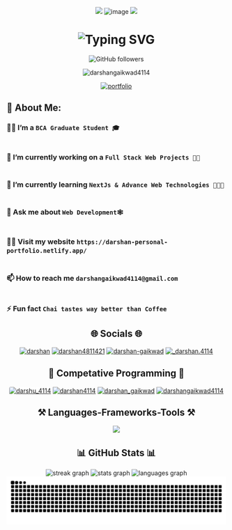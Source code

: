 <div align="center">

<img src="https://user-images.githubusercontent.com/73097560/115834477-dbab4500-a447-11eb-908a-139a6edaec5c.gif"></a>
![image](https://user-images.githubusercontent.com/62786689/158386822-5355a031-0754-486c-b810-7c51c8f78fd1.png)
<img src="https://user-images.githubusercontent.com/73097560/115834477-dbab4500-a447-11eb-908a-139a6edaec5c.gif"></a>

<h1 align='center'>
  <img src="https://readme-typing-svg.demolab.com?font=Fira+Code&weight=600&size=28&duration=4000&pause=1000&color=FFFFFF&center=true&vCenter=true&random=false&width=700&lines=%E2%9C%A8+Hello, I'm Darshan Gaikwad;I'm Full Stack Web Developer!+%F0%9F%8E%86" alt="Typing SVG" />
</h1>

![GitHub followers](https://img.shields.io/github/followers/darshangaikwad4114?label=Followers&style=social)

<div align="center"> <img src="https://komarev.com/ghpvc/?username=darshangaikwad4114&style=for-the-badge&color=f53b57&labelColor=d752ff"
alt="darshangaikwad4114" width="180" /> 
</div>
<!-- <div href="https://www.github.com/darshangaikwad4114" target="_blank" rel="noreferrer"><img
src="https://img.shields.io/github/followers/darshangaikwad4114?logo=github&style=for-the-badge&color=039c55&labelColor=1c1917" /></div> -->

[![portfolio](https://img.shields.io/badge/my_portfolio-519?style=for-the-badge&logo=ko-fi&logoColor=magenta)](https://darshan-personal-portfolio.netlify.app/) <br>

<!-- My Portfolio -->

<!-- Profile banner -->
<!-- [![MasterHead](https://media.licdn.com/dms/image/D4D16AQFO3t4Epytu7g/profile-displaybackgroundimage-shrink_350_1400/0/1693735537369?e=1699488000&v=beta&t=nteJOTSYCaNHdcMhuGnnjuxbPn1Gk0lYUWNKqK8a-FM)](https://darshangaikwad-portfolio.netlify.app/) -->

<!-- About Me -->
<div align="left">
<h2>👋 About Me:</h2>

### 👨‍🎓 I’m a `BCA Graduate Student 🎓`<br><br>

### 🔭 I’m currently working on a `Full Stack Web Projects 💪🏻`<br><br>

### 🌱 I’m currently learning `NextJs & Advance Web Technologies 🧑🏻‍💻`<br><br>

### 💬 Ask me about `Web Development🕸️`<br><br>

### 👨‍💻 Visit my website `https://darshan-personal-portfolio.netlify.app/`<br><br>

### 📫 How to reach me `darshangaikwad4114@gmail.com`<br><br>

### ⚡ Fun fact `Chai tastes way better than Coffee`<br>

</div>

<!-- Social profile links -->
<div align="center">
<h2>🌐 Socials 🌐</h2>
<a href="https://dev.to/darshangaikwad" target="blank"><img align="center" src="https://raw.githubusercontent.com/rahuldkjain/github-profile-readme-generator/master/src/images/icons/Social/devto.svg" alt="darshan" height="30" width="40" /></a>
<a href="https://twitter.com/darshan4811421" target="blank"><img align="center" src="https://raw.githubusercontent.com/rahuldkjain/github-profile-readme-generator/master/src/images/icons/Social/twitter.svg" alt="darshan4811421" height="30" width="40" /></a>
<a href="https://linkedin.com/in/darshan-gaikwad" target="blank"><img align="center" src="https://raw.githubusercontent.com/rahuldkjain/github-profile-readme-generator/master/src/images/icons/Social/linked-in-alt.svg" alt="darshan-gaikwad" height="30" width="40" /></a>
<a href="https://www.instagram.com/darshan_4114_" target="blank"><img align="center" src="https://raw.githubusercontent.com/rahuldkjain/github-profile-readme-generator/master/src/images/icons/Social/instagram.svg" alt="_darshan.4114" height="30" width="40" /></a>
</div>

<!-- Competative Programming -->
<div align="center">
<h2 align="center">🚀 Competative Programming 🚀</h2>
<a href="https://www.codechef.com/users/darshu_4114" target="blank"><img align="center" style="background:white;border-radius:3px;" src="https://cdn.jsdelivr.net/npm/simple-icons@3.1.0/icons/codechef.svg" alt="darshu_4114" height="32" width="40" /></a>
<a href="https://www.hackerrank.com/darshan4114" target="blank"><img align="center" src="https://raw.githubusercontent.com/rahuldkjain/github-profile-readme-generator/master/src/images/icons/Social/hackerrank.svg" alt="darshan4114" height="30" width="40" /></a>
<a href="https://www.leetcode.com/darshan_gaikwad" target="blank"><img align="center" src="https://raw.githubusercontent.com/rahuldkjain/github-profile-readme-generator/master/src/images/icons/Social/leet-code.svg" alt="darshan_gaikwad" height="30" width="40" /></a>
<a href="https://auth.geeksforgeeks.org/user/darshangaikwad4114" target="blank"><img align="center" src="https://raw.githubusercontent.com/rahuldkjain/github-profile-readme-generator/master/src/images/icons/Social/geeks-for-geeks.svg" alt="darshangaikwad4114" height="30" width="40" /></a>
</div>

<!-- Languages -->
<div align="center">
<h2>⚒️ Languages-Frameworks-Tools ⚒️</h2>
    <img src="https://skillicons.dev/icons?i=c,cpp,java,python,html,css,javascript,typescript,bootstrap,tailwind,babel,sass,nodejs,react,redux,next,express,mongo,mysql,vite,webpack,firebase,netlify,aws,postman,githubactions,git,github,figma,vscode,&perline=10" />
</div>

<!-- GitHub Stats -->
<h2>📊 GitHub Stats 📊</h2>
<div align="center">
  <img src="https://streak-stats.demolab.com?user=darshangaikwad4114&locale=en&mode=Daily&theme=github_dark&hide_border=true&border_radius=5&order=3" height="150" alt="streak graph"  />
  <img src="https://github-readme-stats.vercel.app/api?username=darshangaikwad4114&hide_title=false&hide_rank=false&show_icons=true&include_all_commits=true&count_private=true&disable_animations=false&theme=github_dark&locale=en&hide_border=true&order=1" height="150" alt="stats graph"  />
  <img src="https://github-readme-stats.vercel.app/api/top-langs?username=darshangaikwad4114&locale=en&hide_title=false&layout=compact&card_width=320&langs_count=50&theme=github_dark&hide_border=true&order=2" height="150" alt="languages graph"  />
</div>

<picture>
  <source media="(prefers-color-scheme: dark)" srcset="https://raw.githubusercontent.com/darshangaikwad4114/darshangaikwad4114/output/github-contribution-grid-snake-dark.svg">
  <source media="(prefers-color-scheme: light)" srcset="https://raw.githubusercontent.com/darshangaikwad4114/darshangaikwad4114/output/github-contribution-grid-snake.svg">
  <img alt="github contribution grid snake animation" src="https://raw.githubusercontent.com/darshangaikwad4114/darshangaikwad4114/output/github-contribution-grid-snake.svg">
</picture>

<!-- <h2>📊 LeetCode Stats 📊</h2>

![LeetCode Stats](https://leetcode.card.workers.dev/darshangaikwad4114?theme=dark&font=baloo&extension=activity) -->
